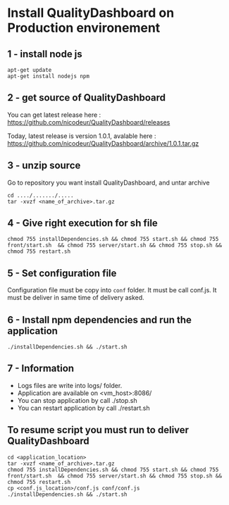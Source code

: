 # Install QualityDashboard on Production environement


## 1 - install node js

```
apt-get update
apt-get install nodejs npm
```

## 2 - get source of QualityDashboard

You can get latest release here : https://github.com/nicodeur/QualityDashboard/releases

Today, latest release is version 1.0.1, avalable here : https://github.com/nicodeur/QualityDashboard/archive/1.0.1.tar.gz

## 3 - unzip source

Go to repository you want install QualityDashboard, and untar archive

```
cd ..../......./.....
tar -xvzf <name_of_archive>.tar.gz
```

## 4 - Give right execution for sh file

```
chmod 755 installDependencies.sh && chmod 755 start.sh && chmod 755 front/start.sh  && chmod 755 server/start.sh && chmod 755 stop.sh && chmod 755 restart.sh
```

## 5 - Set configuration file

Configuration file must be copy into `conf` folder. It must be call conf.js. It must be deliver in same time of delivery asked.


## 6 - Install npm dependencies and run the application

```
./installDependencies.sh && ./start.sh
```

## 7 - Information

* Logs files are  write into logs/ folder.
* Application are available on <vm_host>:8086/
* You can stop application by call ./stop.sh
* You can restart application by call ./restart.sh


## To resume script you must run to deliver QualityDashboard
```
cd <application_location>
tar -xvzf <name_of_archive>.tar.gz
chmod 755 installDependencies.sh && chmod 755 start.sh && chmod 755 front/start.sh  && chmod 755 server/start.sh && chmod 755 stop.sh && chmod 755 restart.sh
cp <conf.js_location>/conf.js conf/conf.js
./installDependencies.sh && ./start.sh
```
